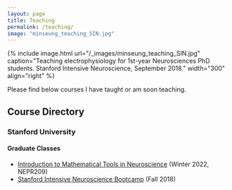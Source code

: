 ```yaml
---
layout: page
title: Teaching
permalink: /teaching/
image: "minseung_teaching_SIN.jpg"
---
```


{% include image.html url="/_images/minseung_teaching_SIN.jpg" caption="Teaching electrophysiology for 1st-year Neurosciences PhD students. Stanford Intensive Neuroscience, September 2018." width="300" align="right" %}

Please find below courses I have taught or am soon teaching.

## Course Directory

### Stanford University

#### Graduate Classes

- [Introduction to Mathematical Tools in Neuroscience](https://druckmann-lab.github.io/math-tools-intro-2022/) (Winter 2022, NEPR209)
- [Stanford Intensive Neuroscience Bootcamp](/teaching/SIN-bootcamp) (Fall 2018)